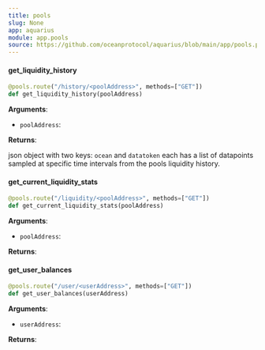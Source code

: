 ```yaml
---
title: pools
slug: None
app: aquarius
module: app.pools
source: https://github.com/oceanprotocol/aquarius/blob/main/app/pools.py
---
```

#### get\_liquidity\_history

```python
@pools.route("/history/<poolAddress>", methods=["GET"])
def get_liquidity_history(poolAddress)
```

**Arguments**:

- `poolAddress`: 

**Returns**:

json object with two keys: `ocean` and `datatoken`
each has a list of datapoints sampled at specific time intervals from the pools liquidity history.

#### get\_current\_liquidity\_stats

```python
@pools.route("/liquidity/<poolAddress>", methods=["GET"])
def get_current_liquidity_stats(poolAddress)
```

**Arguments**:

- `poolAddress`: 

**Returns**:



#### get\_user\_balances

```python
@pools.route("/user/<userAddress>", methods=["GET"])
def get_user_balances(userAddress)
```

**Arguments**:

- `userAddress`: 

**Returns**:



